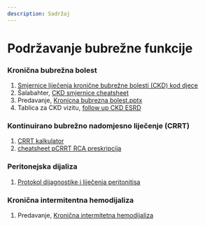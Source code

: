 ```yaml
---
description: Sadržaj
---
```


# Podržavanje bubrežne funkcije

### Kronična bubrežna bolest

1. [Smjernice liječenja kronične bubrežne bolesti (CKD) kod djece](https://drive.google.com/file/d/1xXNLSqTnbxZrf3UBndevBQoVzQh1ApXC/view?usp=sharing)
2. Šalabahter, [CKD smjernice cheatsheet](https://drive.google.com/file/d/1JX0rUKeuwZcw3Erdr8lnn8v-efV5lElP/view?usp=sharing)
3. Predavanje, [Kronicna bubrezna bolest.pptx](https://docs.google.com/presentation/d/10UWk2_AddydTtCRTUSkIrCWHSOiuhf9ipHYs-brmlV4)
4. Tablica za CKD vizitu, [follow up CKD ESRD](https://docs.google.com/spreadsheets/d/18V6Ul_AteWW4kjGCn55xM34SYwr0RhbajEf7vVo3qxs/edit?usp=sharing)

### Kontinuirano bubrežno nadomjesno liječenje (CRRT)

1. [CRRT kalkulator](https://docs.google.com/spreadsheets/d/1NMCVlYrXjw4zZeU2AlI6JH2tGykGBbXIq1ipfpxlCK8/edit?usp=sharing)
2. [cheatsheet pCRRT RCA preskripcija](https://docs.google.com/spreadsheets/d/1QFoAoNFXoD6qppi6FLY0zUGGHY87FN9imwY0P7Ac_yE/edit?usp=sharingg)

### Peritonejska dijaliza

1. [Protokol dijagnostike i liječenja peritonitisa](https://drive.google.com/file/d/0B1VEJ3xovxWJQWt3RTZ0SWpuQ2NTOFJGWWV5clBNVTZ2MnA0/view?usp=sharing)

### Kronična intermitentna hemodijaliza

1. Predavanje, [Kronična intermitetna hemodijaliza](https://docs.google.com/presentation/d/15OTc2KQXRe_amZ5nD0fhfDzSGjawOc3zWJLbNkFo3-s/edit?usp=sharing)
